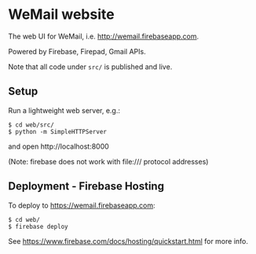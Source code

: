 # WeMail website

The web UI for WeMail, i.e. http://wemail.firebaseapp.com.

Powered by Firebase, Firepad, Gmail APIs.

Note that all code under `src/` is published and live.

## Setup

Run a lightweight web server, e.g.:

    $ cd web/src/
    $ python -m SimpleHTTPServer

and open http://localhost:8000

(Note: firebase does not work with file:/// protocol addresses)

## Deployment - Firebase Hosting

To deploy to https://wemail.firebaseapp.com:

    $ cd web/
    $ firebase deploy

See https://www.firebase.com/docs/hosting/quickstart.html for more info.
